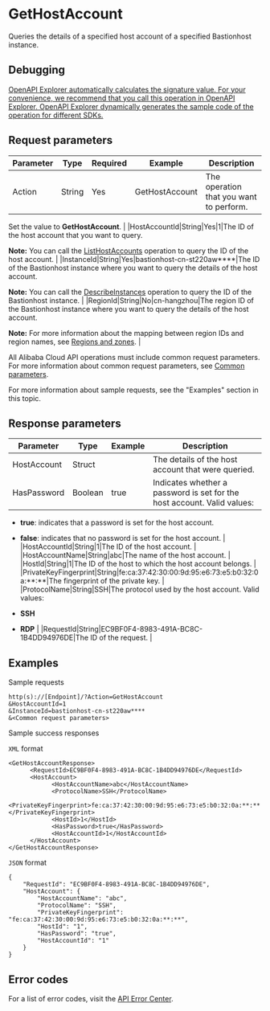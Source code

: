 # GetHostAccount

Queries the details of a specified host account of a specified Bastionhost instance.

## Debugging

[OpenAPI Explorer automatically calculates the signature value. For your convenience, we recommend that you call this operation in OpenAPI Explorer. OpenAPI Explorer dynamically generates the sample code of the operation for different SDKs.](https://api.aliyun.com/#product=Yundun-bastionhost&api=GetHostAccount&type=RPC&version=2019-12-09)

## Request parameters

|Parameter|Type|Required|Example|Description|
|---------|----|--------|-------|-----------|
|Action|String|Yes|GetHostAccount|The operation that you want to perform.

 Set the value to **GetHostAccount**. |
|HostAccountId|String|Yes|1|The ID of the host account that you want to query.

 **Note:** You can call the [ListHostAccounts](~~204372~~) operation to query the ID of the host account. |
|InstanceId|String|Yes|bastionhost-cn-st220aw\*\*\*\*|The ID of the Bastionhost instance where you want to query the details of the host account.

 **Note:** You can call the [DescribeInstances](~~153281~~) operation to query the ID of the Bastionhost instance. |
|RegionId|String|No|cn-hangzhou|The region ID of the Bastionhost instance where you want to query the details of the host account.

 **Note:** For more information about the mapping between region IDs and region names, see [Regions and zones](~~40654~~). |

All Alibaba Cloud API operations must include common request parameters. For more information about common request parameters, see [Common parameters](~~148139~~).

For more information about sample requests, see the "Examples" section in this topic.

## Response parameters

|Parameter|Type|Example|Description|
|---------|----|-------|-----------|
|HostAccount|Struct| |The details of the host account that were queried. |
|HasPassword|Boolean|true|Indicates whether a password is set for the host account. Valid values:

 -   **true**: indicates that a password is set for the host account.
-   **false**: indicates that no password is set for the host account. |
|HostAccountId|String|1|The ID of the host account. |
|HostAccountName|String|abc|The name of the host account. |
|HostId|String|1|The ID of the host to which the host account belongs. |
|PrivateKeyFingerprint|String|fe:ca:37:42:30:00:9d:95:e6:73:e5:b0:32:0a:\*\*:\*\*|The fingerprint of the private key. |
|ProtocolName|String|SSH|The protocol used by the host account. Valid values:

 -   **SSH**
-   **RDP** |
|RequestId|String|EC9BF0F4-8983-491A-BC8C-1B4DD94976DE|The ID of the request. |

## Examples

Sample requests

```
http(s)://[Endpoint]/?Action=GetHostAccount
&HostAccountId=1
&InstanceId=bastionhost-cn-st220aw****
&<Common request parameters>
```

Sample success responses

`XML` format

```
<GetHostAccountResponse>
      <RequestId>EC9BF0F4-8983-491A-BC8C-1B4DD94976DE</RequestId>
      <HostAccount>
            <HostAccountName>abc</HostAccountName>
            <ProtocolName>SSH</ProtocolName>
            <PrivateKeyFingerprint>fe:ca:37:42:30:00:9d:95:e6:73:e5:b0:32:0a:**:**</PrivateKeyFingerprint>
            <HostId>1</HostId>
            <HasPassword>true</HasPassword>
            <HostAccountId>1</HostAccountId>
      </HostAccount>
</GetHostAccountResponse>
```

`JSON` format

```
{
	"RequestId": "EC9BF0F4-8983-491A-BC8C-1B4DD94976DE",
	"HostAccount": {
		"HostAccountName": "abc",
		"ProtocolName": "SSH",
		"PrivateKeyFingerprint": "fe:ca:37:42:30:00:9d:95:e6:73:e5:b0:32:0a:**:**",
		"HostId": "1",
		"HasPassword": "true",
		"HostAccountId": "1"
	}
}
```

## Error codes

For a list of error codes, visit the [API Error Center](https://error-center.alibabacloud.com/status/product/Yundun-bastionhost).

